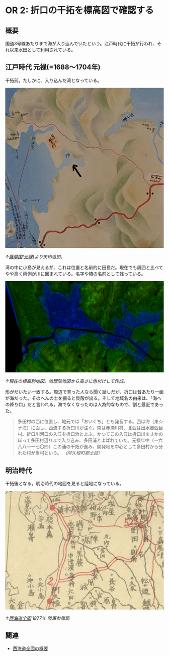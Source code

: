 # OR 2: 折口の干拓を標高図で確認する

## 概要

国道3号線あたりまで海が入り込んでいたという。江戸時代に干拓が行われ、それ以来水田として利用されている。

## 江戸時代 元禄(=1688〜1704年)

干拓前。たしかに、入り込んだ湾となっている。

![image](./images/20231202edo.png)

*↑[薩摩国(元禄)](https://www.digital.archives.go.jp/DAS/pickup/view/detail/detailArchives/0301000000/0000000231/00)より矢印追加。*

湾の中に小島が見えるが、これは位置と名前的に田島だ。現在でも周囲と比べてやや高く両側が川に囲まれている。名字や橋の名前として残っている。

![image](./images/20231202sea.png)

*↑現在の標高別地図。地理院地図から高さに色付けして作成。*

形がだいたい一致する。周辺で育った人なら聞く話しだが、折口は昔あたり一面が海だった。そのへんの土を掘ると貝殻が出る。そして地域名の由来は、「海への降り口」だと言われる。海でなくなったのは人為的なもので、割と最近であった。

>多田村の西に位置し、地元では「おいぐち」とも発音する。西は海（東シナ海）に面し、西流する折口川が注ぐ。南は赤瀬川村、北西は出水郷西目村。折口川河口の入江を折口浜とよぶ。かつてこの入江は折口川をさかのぼって多田村辺りまで入り込み、多田浦とよばれていた。元禄年中（一六八八―一七〇四）この浦の干拓が進み、開発地を中心として多田村から分れた村が当村という。
*（阿久根町郷土誌）*

## 明治時代

干拓後となる。明治時代の地図を見ると陸地になっている。

![image](./images/20231202saikai.png)

*↑[西海道全圖](https://sagalibdb.jp/iiifviewer/?uid=02000035) 1877年 陸軍参謀局*

## 関連

- [西海道全図の概要](http://www.aobane.com/books/390)

